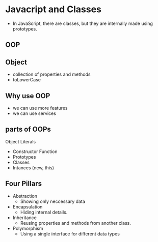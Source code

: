# Javacript and Classes

- In JavaScript, there are classes, but they are internally made using prototypes.

## OOP

## Object
- collection of properties and methods
- toLowerCase

## Why use OOP
- we can use more features
- we can use services

## parts of OOPs
Object Literals
- Constructor Function 
- Prototypes
- Classes
- Intances (new, this)

## Four Pillars

- Abstraction
    - Showing only neccessary data
- Encapsulation
    - Hiding internal details.
- Inheritance
    - Reusing properties and methods from another class.
- Polymorphism
    -  Using a single interface for different data types 
